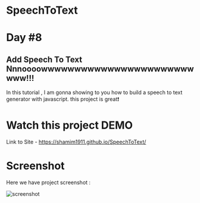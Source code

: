 # SpeechToText

# Day #8

## Add Speech To Text Nnnoooowwwwwwwwwwwwwwwwwwwwwwwwww!!!
In this tutorial ,  I am gonna showing to you how to build a speech to text generator with javascript. this project is great❗️


# Watch this project DEMO
Link to Site - https://shamim1911.github.io/SpeechToText/


# Screenshot
Here we have project screenshot :

![screenshot](https://github.com/shamim1911/SpeechToText/assets/149160986/1402a25e-f585-4fa5-b87b-557f0a3a3bd9)
